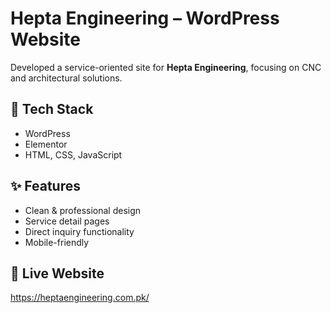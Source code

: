# Hepta Engineering – WordPress Website

Developed a service-oriented site for **Hepta Engineering**, focusing on CNC and architectural solutions.

## 🔧 Tech Stack
- WordPress
- Elementor
- HTML, CSS, JavaScript

## ✨ Features
- Clean & professional design
- Service detail pages
- Direct inquiry functionality
- Mobile-friendly

## 📸 Live Website
https://heptaengineering.com.pk/
